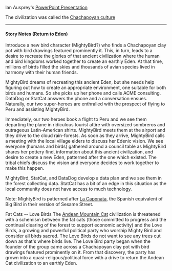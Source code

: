 
Ian Ausprey's [PowerPoint Presentation](https://uflorida-my.sharepoint.com/:p:/g/personal/iausprey_ufl_edu/EUJKWOEhYVVAnl_kssA1koIBMHsD4NneiYTV5JXfs8FSow)

The civilization was called the [Chachapoyan culture](https://en.wikipedia.org/wiki/Chachapoya_culture)

-----------------------------------------------------
#### Story Notes (Return to Eden)

Introduce a new bird character (MightyBird?) who finds a Chachapoyan clay pot with bird drawings featured prominently it.  This, in turn, leads to a desire to recreate the glories of that ancient civilization where the human and bird kingdoms worked together to create an earthly Eden.  At that time, millions of birds filled the skies and thousands of avian species lived in harmony with their human friends.

MightyBird dreams of recreating this ancient Eden, but she needs help figuring out how to create an appropriate environment, one suitable for both birds and humans.  So she picks up her phone and calls ACME consulting.  DataDog or StatCat answers the phone and a conversation ensues.  Naturally, our two super-heroes are enthralled with the prospect of flying to Peru and assisting MightyBird.

Immediately, our two heroes book a flight to Peru and we see them departing the plane in ridiculous tourist attire with oversized sombreros and outrageous Latin-American shirts.  MightyBird meets them at the airport and they drive to the cloud rain-forests.  As soon as they arrive, MightyBird calls a meeting with the local village elders to discuss her Edenic vision.  We see everyone (humans and birds) gathered around a council table as MightyBird shares her pottery find, information about this ancient civilization, and desire to create a new Eden, patterned after the one which existed.  The tribal chiefs discuss the vision and everyone decides to work together to make this happen.

MightyBird, StatCat, and DataDog develop a data plan and we see them in the forest collecting data.  StatCat has a bit of an edge in this situation as the local community does not have access to much technology.

Note: MightyBird is patterned after [La Caponata](https://es.wikipedia.org/wiki/La_Gallina_Caponata), the Spanish equivalent of Big Bird in their version of Sesame Street.

Fat Cats -- Love Birds
The [Andean Mountain Cat](https://en.wikipedia.org/wiki/Andean_mountain_cat) civilization is threatened with a schemism between the fat cats (those committed to progress and the continual clearing of the forest to support economic activity) and the Love Birds, a growing and powerful political party who worship Mighty Bird and consider all birds sacred.  The Love Birds do not want to see any trees cut down as that's where birds live.  The Love Bird party began when the founder of the group came across a Chachapoyan clay pot with bird drawings featured prominently on it.  From that discovery, the party has grown into a quasi-religous/political force with a drive to return the Andean Cat civilization to an earthly Eden.


